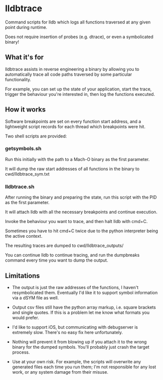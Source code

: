 # lldbtrace
Command scripts for lldb which logs all functions traversed at any given point during runtime.

Does not require insertion of probes (e.g. dtrace), or even a symbolicated binary!

## What it's for
lldbtrace assists in reverse engineering a binary by allowing you to automatically trace all code paths traversed by some particular functionality.

For example, you can set up the state of your application, start the trace, trigger the behaviour you're interested in, then log the functions executed.

## How it works
Software breakpoints are set on every function start address, and a lightweight script records for each thread which breakpoints were hit.

Two shell scripts are provided:

### getsymbols.sh
Run this initially with the path to a Mach-O binary as the first parameter.

It will dump the raw start addresses of all functions in the binary to cwd/lldbtrace_sym.txt

### lldbtrace.sh
After running the binary and preparing the state, run this script with the PID as the first parameter.

It will attach lldb with all the necessary breakpoints and continue execution.

Invoke the behaviour you want to trace, and then halt lldb with cmd+C.

Sometimes you have to hit cmd+C twice due to the python interpreter being the active context.

The resulting traces are dumped to cwd/lldbtrace_outputs/

You can continue lldb to continue tracing, and run the dumpbreaks command every time you want to dump the output.

## Limitations
- The output is just the raw addresses of the functions, I haven't resymbolicated them. Eventually I'd like it to support symbol information via a dSYM file as well.

- Output csv files still have the python array markup, i.e. square brackets and single quotes. If this is a problem let me know what formats you would prefer.

- I'd like to support iOS, but communicating with debugserver is extremely slow. There's no easy fix here unfortunately.

- Nothing will prevent it from blowing up if you attach it to the wrong binary for the dumped symbols. You'll probably just crash the target process.

- Use at your own risk. For example, the scripts will overwrite any generated files each time you run them; I'm not responsible for any lost work, or any system damage from their misuse.
